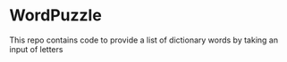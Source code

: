 # WordPuzzle
This repo contains code to provide a list of dictionary words by taking an input of letters
